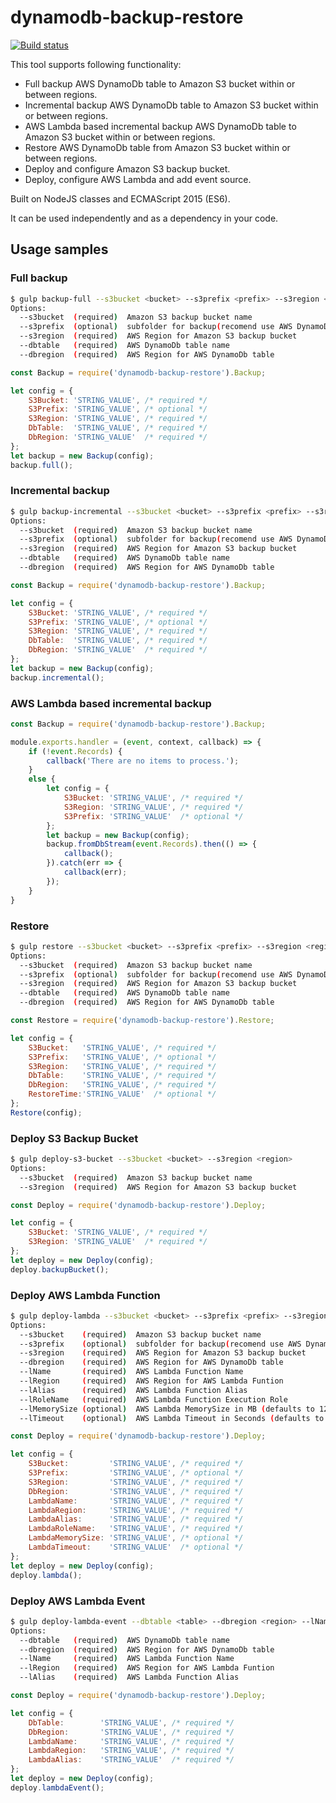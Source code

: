 # dynamodb-backup-restore

[![Build status](https://travis-ci.org/shevchenkos/DynamoDbBackUp.svg?branch=master)](https://travis-ci.org/shevchenkos/DynamoDbBackUp)

This tool supports following functionality:
- Full backup AWS DynamoDb table to Amazon S3 bucket within or between regions.
- Incremental backup AWS DynamoDb table to Amazon S3 bucket within or between regions.
- AWS Lambda based incremental backup AWS DynamoDb  table to Amazon S3 bucket within or between regions.
- Restore AWS DynamoDb table from Amazon S3 bucket within or between regions.
- Deploy and configure Amazon S3 backup bucket.
- Deploy, configure AWS Lambda and add event source.

Built on NodeJS classes and ECMAScript 2015 (ES6).

It can be used independently and as a dependency in your code.

## Usage samples
### Full backup
```bash
$ gulp backup-full --s3bucket <bucket> --s3prefix <prefix> --s3region <region> --dbtable <table> --dbregion <region>
Options:
  --s3bucket  (required)  Amazon S3 backup bucket name
  --s3prefix  (optional)  subfolder for backup(recomend use AWS DynamoDb table name)
  --s3region  (required)  AWS Region for Amazon S3 backup bucket
  --dbtable   (required)  AWS DynamoDb table name
  --dbregion  (required)  AWS Region for AWS DynamoDb table
```

```javascript
const Backup = require('dynamodb-backup-restore').Backup;

let config = {
    S3Bucket: 'STRING_VALUE', /* required */
    S3Prefix: 'STRING_VALUE', /* optional */
    S3Region: 'STRING_VALUE', /* required */
    DbTable:  'STRING_VALUE', /* required */
    DbRegion: 'STRING_VALUE'  /* required */
};
let backup = new Backup(config);
backup.full();
```

### Incremental backup
```bash
$ gulp backup-incremental --s3bucket <bucket> --s3prefix <prefix> --s3region <region> --dbtable <table> --dbregion <region>
Options:
  --s3bucket  (required)  Amazon S3 backup bucket name
  --s3prefix  (optional)  subfolder for backup(recomend use AWS DynamoDb table name)
  --s3region  (required)  AWS Region for Amazon S3 backup bucket
  --dbtable   (required)  AWS DynamoDb table name
  --dbregion  (required)  AWS Region for AWS DynamoDb table
```

```javascript
const Backup = require('dynamodb-backup-restore').Backup;

let config = {
    S3Bucket: 'STRING_VALUE', /* required */
    S3Prefix: 'STRING_VALUE', /* optional */
    S3Region: 'STRING_VALUE', /* required */
    DbTable:  'STRING_VALUE', /* required */
    DbRegion: 'STRING_VALUE'  /* required */
};
let backup = new Backup(config);
backup.incremental();
```

### AWS Lambda based incremental backup
```javascript
const Backup = require('dynamodb-backup-restore').Backup;

module.exports.handler = (event, context, callback) => {
    if (!event.Records) {
        callback('There are no items to process.');
    }
    else {
        let config = {
            S3Bucket: 'STRING_VALUE', /* required */
            S3Region: 'STRING_VALUE', /* required */
            S3Prefix: 'STRING_VALUE'  /* optional */
        };
        let backup = new Backup(config);
        backup.fromDbStream(event.Records).then(() => {
            callback();
        }).catch(err => {
            callback(err);
        });
    }
}
```
### Restore
```bash
$ gulp restore --s3bucket <bucket> --s3prefix <prefix> --s3region <region> --dbtable <table> --dbregion <region>
Options:
  --s3bucket  (required)  Amazon S3 backup bucket name
  --s3prefix  (optional)  subfolder for backup(recomend use AWS DynamoDb table name)
  --s3region  (required)  AWS Region for Amazon S3 backup bucket
  --dbtable   (required)  AWS DynamoDb table name
  --dbregion  (required)  AWS Region for AWS DynamoDb table
```

```javascript
const Restore = require('dynamodb-backup-restore').Restore;

let config = {
    S3Bucket:   'STRING_VALUE', /* required */
    S3Prefix:   'STRING_VALUE', /* optional */
    S3Region:   'STRING_VALUE', /* required */
    DbTable:    'STRING_VALUE', /* required */
    DbRegion:   'STRING_VALUE', /* required */
    RestoreTime:'STRING_VALUE'  /* optional */
};
Restore(config);
```

### Deploy S3 Backup Bucket
```bash
$ gulp deploy-s3-bucket --s3bucket <bucket> --s3region <region>
Options:
  --s3bucket  (required)  Amazon S3 backup bucket name
  --s3region  (required)  AWS Region for Amazon S3 backup bucket
```

```javascript
const Deploy = require('dynamodb-backup-restore').Deploy;

let config = {
    S3Bucket: 'STRING_VALUE', /* required */
    S3Region: 'STRING_VALUE'  /* required */
};
let deploy = new Deploy(config);
deploy.backupBucket();
```

### Deploy AWS Lambda Function
```bash
$ gulp deploy-lambda --s3bucket <bucket> --s3prefix <prefix> --s3region <region> --dbregion <region> --lName <lambdaName> --lRegion <region> --lAlias <lambdaAlias> --lRoleName <lambdaRole>
Options:
  --s3bucket    (required)  Amazon S3 backup bucket name
  --s3prefix    (optional)  subfolder for backup(recomend use AWS DynamoDb table name)
  --s3region    (required)  AWS Region for Amazon S3 backup bucket
  --dbregion    (required)  AWS Region for AWS DynamoDb table
  --lName       (required)  AWS Lambda Function Name
  --lRegion     (required)  AWS Region for AWS Lambda Funtion
  --lAlias      (required)  AWS Lambda Function Alias
  --lRoleName   (required)  AWS Lambda Function Execution Role
  --lMemorySize (optional)  AWS Lambda MemorySize in MB (defaults to 128)
  --lTimeout    (optional)  AWS Lambda Timeout in Seconds (defaults to 6)
```

```javascript
const Deploy = require('dynamodb-backup-restore').Deploy;

let config = {
    S3Bucket:         'STRING_VALUE', /* required */
    S3Prefix:         'STRING_VALUE', /* optional */
    S3Region:         'STRING_VALUE', /* required */
    DbRegion:         'STRING_VALUE', /* required */
    LambdaName:       'STRING_VALUE', /* required */
    LambdaRegion:     'STRING_VALUE', /* required */
    LambdaAlias:      'STRING_VALUE', /* required */
    LambdaRoleName:   'STRING_VALUE', /* required */
    LambdaMemorySize: 'STRING_VALUE', /* optional */
    LambdaTimeout:    'STRING_VALUE'  /* optional */  
};
let deploy = new Deploy(config);
deploy.lambda();
```

### Deploy AWS Lambda Event
```bash
$ gulp deploy-lambda-event --dbtable <table> --dbregion <region> --lName <lambdaName> --lRegion <region> --lAlias <lambdaAlias>
Options:
  --dbtable   (required)  AWS DynamoDb table name
  --dbregion  (required)  AWS Region for AWS DynamoDb table
  --lName     (required)  AWS Lambda Function Name
  --lRegion   (required)  AWS Region for AWS Lambda Funtion
  --lAlias    (required)  AWS Lambda Function Alias
```

```javascript
const Deploy = require('dynamodb-backup-restore').Deploy;

let config = {
    DbTable:        'STRING_VALUE', /* required */
    DbRegion:       'STRING_VALUE', /* required */
    LambdaName:     'STRING_VALUE', /* required */
    LambdaRegion:   'STRING_VALUE', /* required */
    LambdaAlias:    'STRING_VALUE'  /* required */
};
let deploy = new Deploy(config);
deploy.lambdaEvent();
```
